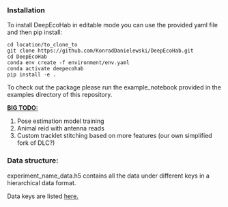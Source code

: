 ### Installation

To install DeepEcoHab in editable mode you can use the provided yaml file and then pip install:

```
cd location/to_clone_to
git clone https://github.com/KonradDanielewski/DeepEcoHab.git
cd DeepEcoHab
conda env create -f environment/env.yaml
conda activate deepecohab
pip install -e .
```

To check out the package please run the example_notebook provided in the examples directory of this repository.

<b><u>BIG TODO:</b></u>
1. Pose estimation model training
2. Animal reid with antenna reads
3. Custom tracklet stitching based on more features (our own simplified fork of DLC?)

### Data structure:

experiment_name_data.h5 contains all the data under different keys in a hierarchical data format. 

Data keys are listed [here.](./docs/data_keys.md)
